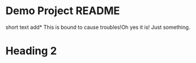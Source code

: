 # Demo Project README

short text add*
This is bound to cause troubles!Oh yes it is!
Just something.

# Heading 2
